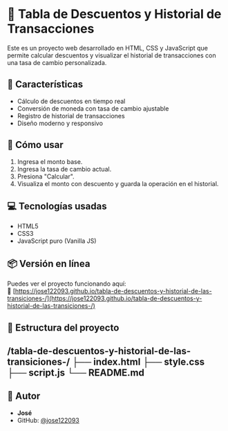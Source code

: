 # 🧮 Tabla de Descuentos y Historial de Transacciones

Este es un proyecto web desarrollado en HTML, CSS y JavaScript que permite calcular descuentos y visualizar el historial de transacciones con una tasa de cambio personalizada.

## 🔧 Características

- Cálculo de descuentos en tiempo real
- Conversión de moneda con tasa de cambio ajustable
- Registro de historial de transacciones
- Diseño moderno y responsivo

## 🚀 Cómo usar

1. Ingresa el monto base.
2. Ingresa la tasa de cambio actual.
3. Presiona "Calcular".
4. Visualiza el monto con descuento y guarda la operación en el historial.

## 💻 Tecnologías usadas

- HTML5
- CSS3
- JavaScript puro (Vanilla JS)

## 📦 Versión en línea

Puedes ver el proyecto funcionando aquí:  
🔗 [https://jose122093.github.io/tabla-de-descuentos-y-historial-de-las-transiciones-/](https://jose122093.github.io/tabla-de-descuentos-y-historial-de-las-transiciones-/)

## 📁 Estructura del proyecto
/tabla-de-descuentos-y-historial-de-las-transiciones-/
├── index.html
├── style.css
├── script.js
└── README.md
---

## 🙋 Autor

- **José**  
- GitHub: [@jose122093](https://github.com/jose122093)


